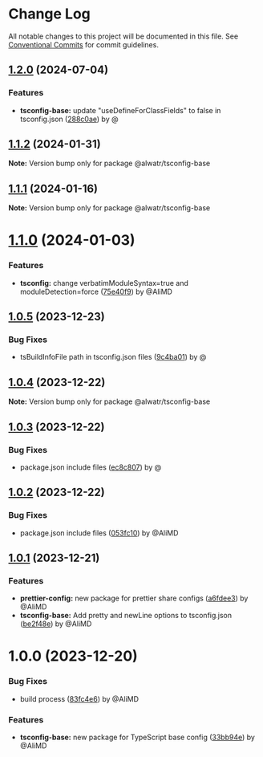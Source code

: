# Change Log

All notable changes to this project will be documented in this file.
See [Conventional Commits](https://conventionalcommits.org) for commit guidelines.

## [1.2.0](https://github.com/Alwatr/nanolib/compare/@alwatr/tsconfig-base@1.1.2...@alwatr/tsconfig-base@1.2.0) (2024-07-04)

### Features

* **tsconfig-base:** update "useDefineForClassFields" to false in tsconfig.json ([288c0ae](https://github.com/Alwatr/nanolib/commit/288c0aef4b7729afd8aba09cf56f02dea31bfd99)) by @

## [1.1.2](https://github.com/Alwatr/nanolib/compare/@alwatr/tsconfig-base@1.1.1...@alwatr/tsconfig-base@1.1.2) (2024-01-31)

**Note:** Version bump only for package @alwatr/tsconfig-base

## [1.1.1](https://github.com/Alwatr/nanolib/compare/@alwatr/tsconfig-base@1.1.0...@alwatr/tsconfig-base@1.1.1) (2024-01-16)

**Note:** Version bump only for package @alwatr/tsconfig-base

# [1.1.0](https://github.com/Alwatr/nanolib/compare/@alwatr/tsconfig-base@1.0.5...@alwatr/tsconfig-base@1.1.0) (2024-01-03)

### Features

- **tsconfig:** change verbatimModuleSyntax=true and moduleDetection=force ([75e40f9](https://github.com/Alwatr/nanolib/commit/75e40f97273e7cb474506a906fa8f8e164f5661c)) by @AliMD

## [1.0.5](https://github.com/Alwatr/nanolib/compare/@alwatr/tsconfig-base@1.0.4...@alwatr/tsconfig-base@1.0.5) (2023-12-23)

### Bug Fixes

- tsBuildInfoFile path in tsconfig.json files ([9c4ba01](https://github.com/Alwatr/nanolib/commit/9c4ba01afdd6657de4e5feef09bb6ee03d9ce053)) by @

## [1.0.4](https://github.com/Alwatr/nanolib/compare/@alwatr/tsconfig-base@1.0.3...@alwatr/tsconfig-base@1.0.4) (2023-12-22)

**Note:** Version bump only for package @alwatr/tsconfig-base

## [1.0.3](https://github.com/Alwatr/nanolib/compare/@alwatr/tsconfig-base@1.0.2...@alwatr/tsconfig-base@1.0.3) (2023-12-22)

### Bug Fixes

- package.json include files ([ec8c807](https://github.com/Alwatr/nanolib/commit/ec8c8075ea88d669a84037077b01f92f6ea078f1)) by @

## [1.0.2](https://github.com/Alwatr/nanolib/compare/@alwatr/tsconfig-base@1.0.1...@alwatr/tsconfig-base@1.0.2) (2023-12-22)

### Bug Fixes

- package.json include files ([053fc10](https://github.com/Alwatr/nanolib/commit/053fc10b518038647136db9ada2433e27ecb2e63)) by @AliMD

## [1.0.1](https://github.com/Alwatr/nanolib/compare/@alwatr/tsconfig-base@1.0.0...@alwatr/tsconfig-base@1.0.1) (2023-12-21)

### Features

- **prettier-config:** new package for prettier share configs ([a6fdee3](https://github.com/Alwatr/nanolib/commit/a6fdee34591abb1d19e7ea7e431bd6624e2ea6d4)) by @AliMD
- **tsconfig-base:** Add pretty and newLine options to tsconfig.json ([be2f48e](https://github.com/Alwatr/nanolib/commit/be2f48efde7e669eb858d0011ef4771b46f1d768)) by @AliMD

# 1.0.0 (2023-12-20)

### Bug Fixes

- build process ([83fc4e6](https://github.com/Alwatr/nanolib/commit/83fc4e609f86c25291e5f89016d6777bf197ffcb)) by @AliMD

### Features

- **tsconfig-base:** new package for TypeScript base config ([33bb94e](https://github.com/Alwatr/nanolib/commit/33bb94e38ab34634a26d51643f308cc651da695a)) by @AliMD
